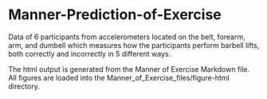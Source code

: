 # Manner-Prediction-of-Exercise
Data of 6 participants from accelerometers located on the belt, forearm, arm, and dumbell 
which measures how the participants perform barbell lifts, both correctly and incorrectly
in 5 different ways.

The html output is generated from the Manner of Exercise Markdown file.  
All figures are loaded into the Manner_of_Exercise_files/figure-html directory.

